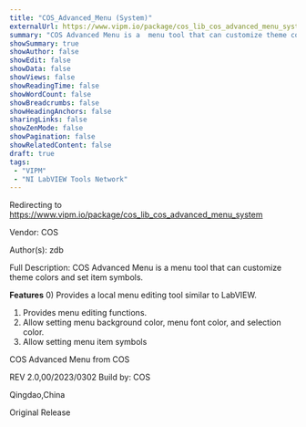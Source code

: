```yaml
---
title: "COS_Advanced_Menu (System)"
externalUrl: https://www.vipm.io/package/cos_lib_cos_advanced_menu_system
summary: "COS Advanced Menu is a  menu tool that can customize theme colors and set item symbols."
showSummary: true
showAuthor: false
showEdit: false
showData: false
showViews: false
showReadingTime: false
showWordCount: false
showBreadcrumbs: false
showHeadingAnchors: false
sharingLinks: false
showZenMode: false
showPagination: false
showRelatedContent: false
draft: true
tags:
 - "VIPM"
 - "NI LabVIEW Tools Network"
---
```


Redirecting to https://www.vipm.io/package/cos_lib_cos_advanced_menu_system

Vendor: COS

Author(s): zdb
 
Full Description:
COS Advanced Menu is a  menu tool that can customize theme colors and set item symbols.

**Features**
0) Provides a local menu editing tool similar to LabVIEW.
1) Provides menu editing functions.
2) Allow setting menu background color, menu font color, and selection color.
4) Allow setting menu item symbols

COS Advanced Menu  from COS





REV 2.0,00/2023/0302
Build by: COS

Qingdao,China

Original Release